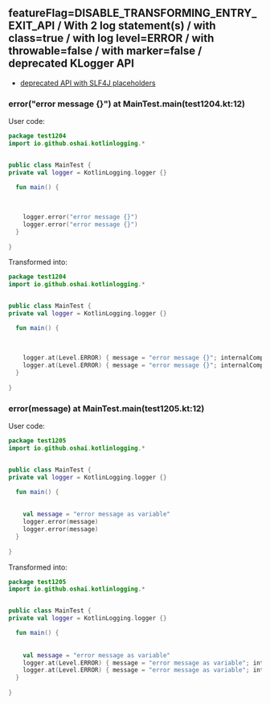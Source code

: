## featureFlag=DISABLE_TRANSFORMING_ENTRY_EXIT_API / With 2 log statement(s) / with class=true / with log level=ERROR / with throwable=false / with marker=false / deprecated KLogger API

* [deprecated API with SLF4J placeholders](deprecated-slf4j-placeholders.md)

###  error("error message {}") at MainTest.main(test1204.kt:12)

User code:
```kotlin
package test1204
import io.github.oshai.kotlinlogging.*


public class MainTest {
private val logger = KotlinLogging.logger {}

  fun main() {
    
    
    
    logger.error("error message {}")
    logger.error("error message {}")
  }
  
}


```
  
Transformed into:
```kotlin
package test1204
import io.github.oshai.kotlinlogging.*


public class MainTest {
private val logger = KotlinLogging.logger {}

  fun main() {
    
    
    
    logger.at(Level.ERROR) { message = "error message {}"; internalCompilerData = KLoggingEventBuilder.InternalCompilerData(messageTemplate = "\"error message {}\"", className = "test1204.MainTest", methodName = "main", fileName = "test1204.kt", lineNumber = 12)
    logger.at(Level.ERROR) { message = "error message {}"; internalCompilerData = KLoggingEventBuilder.InternalCompilerData(messageTemplate = "\"error message {}\"", className = "test1204.MainTest", methodName = "main", fileName = "test1204.kt", lineNumber = 13)
  }
  
}


```

###  error(message) at MainTest.main(test1205.kt:12)

User code:
```kotlin
package test1205
import io.github.oshai.kotlinlogging.*


public class MainTest {
private val logger = KotlinLogging.logger {}

  fun main() {
    
    
    val message = "error message as variable"
    logger.error(message)
    logger.error(message)
  }
  
}


```
  
Transformed into:
```kotlin
package test1205
import io.github.oshai.kotlinlogging.*


public class MainTest {
private val logger = KotlinLogging.logger {}

  fun main() {
    
    
    val message = "error message as variable"
    logger.at(Level.ERROR) { message = "error message as variable"; internalCompilerData = KLoggingEventBuilder.InternalCompilerData(messageTemplate = "message", className = "test1205.MainTest", methodName = "main", fileName = "test1205.kt", lineNumber = 12)
    logger.at(Level.ERROR) { message = "error message as variable"; internalCompilerData = KLoggingEventBuilder.InternalCompilerData(messageTemplate = "message", className = "test1205.MainTest", methodName = "main", fileName = "test1205.kt", lineNumber = 13)
  }
  
}


```
